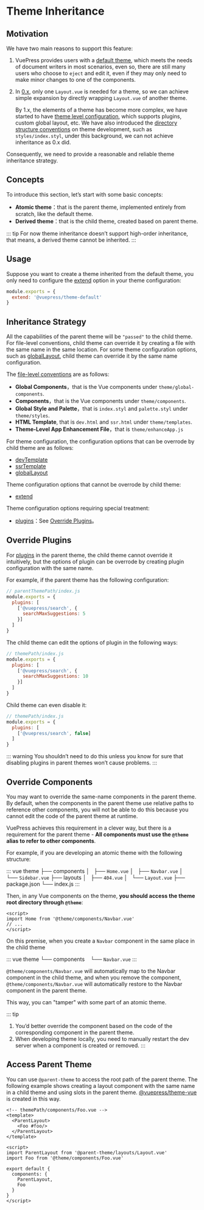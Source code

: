 # Theme Inheritance <Badge type="warn" text="beta" />

## Motivation

We have two main reasons to support this feature:

1. VuePress provides users with a [default theme](./default-theme-config.md), which meets the needs of document writers in most scenarios, even so, there are still many users who choose to `eject` and edit it, even if they may only need to make minor changes to one of the components.

2. In [0.x](https://vuepress.vuejs.org/guide/custom-themes.html#site-and-page-metadata), only one `Layout.vue` is needed for a theme, so we can achieve simple expansion by directly wrapping `Layout.vue` of another theme.

   By 1.x, the elements of a theme has become more complex, we have started to have [theme level configuration](./option-api.md), which supports plugins, custom global layout, etc. We have also introduced the [directory structure conventions](./writing-a-theme.md#directory-structure) on theme development, such as `styles/index.styl`, under this background, we can not achieve inheritance as 0.x did.

Consequently, we need to provide a reasonable and reliable theme inheritance strategy.

## Concepts

To introduce this section, let’s start with some basic concepts:

- **Atomic theme**：that is the parent theme, implemented entirely from scratch, like the default theme.
- **Derived theme**：that is the child theme, created based on parent theme.

::: tip
For now theme inheritance doesn’t support high-order inheritance, that means, a derived theme cannot be inherited.
:::

## Usage

Suppose you want to create a theme inherited from the default theme, you only need to configure the [extend](./option-api.md#extend) option in your theme configuration:

```js
module.exports = {
  extend: '@vuepress/theme-default'
}
```

## Inheritance Strategy

All the capabilities of the parent theme will be `"passed"` to the child theme. For file-level conventions, child theme can override it by creating a file with the same name in the same location. For some theme configuration options, such as [globalLayout](./option-api.md/globallayout), child theme can override it by the same name configuration.

The [file-level conventions](./writing-a-theme.md#directory-structure) are as follows:

- **Global Components**，that is the Vue components under `theme/global-components`.
- **Components**，that is the Vue components under `theme/components`.
- **Global Style and Palette**，that is `index.styl` and `palette.styl` under `theme/styles`.
- **HTML Template**, that is `dev.html` and `ssr.html` under `theme/templates`.
- **Theme-Level App Enhancement File**，that is `theme/enhanceApp.js`

For theme configuration, the configuration options that can be overrode by child theme are as follows:

- [devTemplate](./option-api.md#devtemplate)
- [ssrTemplate](./option-api.md#ssrtemplate)
- [globalLayout](./option-api.md#globallayout)

Theme configuration options that cannot be overrode by child theme:

- [extend](./option-api.md#extend)

Theme configuration options requiring special treatment:

- [plugins](./option-api.md#plugins)：See [Override Plugins](#override-plugins)。

## Override Plugins

For [plugins](./option-api.md#plugins) in the parent theme, the child theme cannot override it intuitively, but the options of plugin can be overrode by creating plugin configuration with the same name.

For example, if the parent theme has the following configuration:

```js
// parentThemePath/index.js
module.exports = {
  plugins: [
    ['@vuepress/search', {
      searchMaxSuggestions: 5
    }]
  ]
}
```

The child theme can edit the options of plugin in the following ways:

```js
// themePath/index.js
module.exports = {
  plugins: [
    ['@vuepress/search', {
      searchMaxSuggestions: 10
    }]
  ]
}
```

Child theme can even disable it:

```js
// themePath/index.js
module.exports = {
  plugins: [
    ['@vuepress/search', false]
  ]
}
```

::: warning
You shouldn’t need to do this unless you know for sure that disabling plugins in parent themes won’t cause problems.
:::

## Override Components

You may want to override the same-name components in the parent theme. By default, when the components in the parent theme use relative paths to reference other components, you will not be able to do this because you cannot edit the code of the parent theme at runtime.

VuePress achieves this requirement in a clever way, but there is a requirement for the parent theme - **All components must use the `@theme` alias to refer to other components**.

For example, if you are developing an atomic theme with the following structure:

::: vue
theme
├── components
│   ├── `Home.vue`
│   ├── `Navbar.vue`
│   └── `Sidebar.vue`
├── layouts
│   ├── `404.vue`
│   └── `Layout.vue`
├── package.json
└── index.js
:::

Then, in any Vue components on the theme, **you should access the theme root directory through `@theme`**:

```vue
<script>
import Home from '@theme/components/Navbar.vue'
// ...
</script>
```

On this premise, when you create a `Navbar` component in the same place in the child theme

::: vue
theme
└── components
    └── `Navbar.vue`
:::

`@theme/components/Navbar.vue` will automatically map to the Navbar component in the child theme, and when you remove the component, `@theme/components/Navbar.vue` will automatically restore to the Navbar component in the parent theme.

This way, you can "tamper" with some part of an atomic theme.

<!-- textlint-disable en-capitalization -->

::: tip
1. You’d better override the component based on the code of the corresponding component in the parent theme.
2. When developing theme locally, you need to manually restart the dev server when a component is created or removed.
:::

<!-- textlint-enable -->

## Access Parent Theme

You can use `@parent-theme` to access the root path of the parent theme. The following example shows creating a layout component with the same name in a child theme and using slots in the parent theme. [@vuepress/theme-vue](https://github.com/vuejs/vuepress/tree/master/packages/%40vuepress/theme-vue) is created in this way.

```vue
<!-- themePath/components/Foo.vue -->
<template>
  <ParentLayout>
    <Foo #foo/>
  </ParentLayout>
</template>

<script>
import ParentLayout from '@parent-theme/layouts/Layout.vue'
import Foo from '@theme/components/Foo.vue'

export default {
  components: {
    ParentLayout,
    Foo
  }
}
</script>
```





